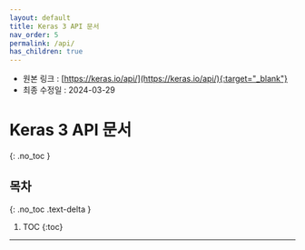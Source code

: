 ```yaml
---
layout: default
title: Keras 3 API 문서
nav_order: 5
permalink: /api/
has_children: true
---
```


* 원본 링크 : [https://keras.io/api/](https://keras.io/api/){:target="_blank"}
* 최종 수정일 : 2024-03-29

# Keras 3 API 문서
{: .no_toc }

## 목차
{: .no_toc .text-delta }

1. TOC
{:toc}

---